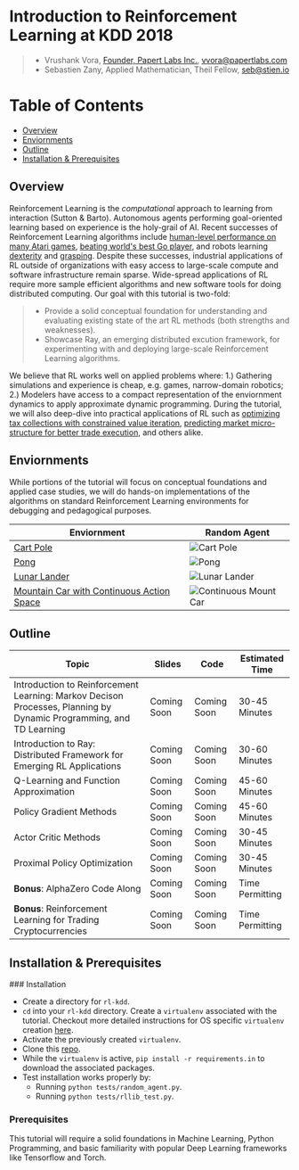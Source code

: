 # Introduction to Reinforcement Learning at KDD 2018
> - Vrushank Vora, [Founder, Papert Labs Inc.](https://www.papertlabs.com/), vvora@papertlabs.com
> - Sebastien Zany, Applied Mathematician, Theil Fellow, seb@stien.io

# Table of Contents
- [Overview](#overview)
- [Enviornments](#enviornments)
- [Outline](#contents)
- [Installation & Prerequisites](#install)


## Overview 
Reinforcement Learning is the _computational_ approach to learning from interaction (Sutton & Barto). Autonomous agents performing goal-oriented learning based on experience is the holy-grail of AI. Recent successes of Reinforcement Learning algorithms include [human-level performance on many Atari games](https://storage.googleapis.com/deepmind-media/dqn/DQNNaturePaper.pdf), [beating world's best Go player](https://en.wikipedia.org/wiki/AlphaZero), and robots learning [dexterity](https://blog.openai.com/learning-dexterity/) and [grasping](https://arxiv.org/abs/1806.10293). Despite these successes, industrial applications of RL outside of organizations with easy access to large-scale compute and software infrastructure remain sparse. Wide-spread applications of RL require more sample efficient algorithms and new software tools for doing distributed computing. Our goal with this tutorial is two-fold: 

> - Provide a solid conceptual foundation for understanding and evaluating existing state of the art RL methods (both strengths and weaknesses).
> - Showcase Ray, an emerging distributed excution framework, for experimenting with and deploying large-scale Reinforcement Learning algorithms. 

We believe that RL works well on applied problems where: 1.) Gathering simulations and experience is cheap, e.g. games, narrow-domain robotics; 2.) Modelers have access to a compact representation of the enviornment dynamics to apply approximate dynamic programming. During the tutorial, we will also deep-dive into practical applications of RL such as [optimizing tax collections with constrained value iteration](https://www.youtube.com/watch?v=bLsCuN6PQCE), [predicting market micro-structure for better trade execution](https://www.seas.upenn.edu/~mkearns/papers/rlexec.pdf), and others alike. 

## Enviornments

While portions of the tutorial will focus on conceptual foundations and applied case studies, we will do hands-on implementations of the algorithms on standard Reinforcement Learning environments for debugging and pedagogical purposes. 

| Enviornment  | Random Agent |
| ------------- |------------- |
| [Cart Pole](https://github.com/openai/gym/wiki/CartPole-v0) | ![Cart Pole](https://media.giphy.com/media/69pvRfohiQMSWzjn9A/giphy.gif)| 
| [Pong](https://github.com/openai/gym/wiki/Leaderboard#pong-v0) | ![Pong](https://media.giphy.com/media/B1EfqKz0VjkZq4ZPRr/giphy.gif)| 
| [Lunar Lander](https://github.com/openai/gym/wiki/Leaderboard#pong-v0) | ![Lunar Lander](https://media.giphy.com/media/1xNT1jP81eiLtkiWuI/giphy.gif)| 
| [Mountain Car with Continuous Action Space](https://github.com/openai/gym/wiki/MountainCarContinuous-v0)| ![Continuous Mount Car](https://media.giphy.com/media/czMcAThaMUDi244p5R/giphy.gif)| 


<h2 id='contents'> Outline</h2>

| Topic  | Slides | Code | Estimated Time |
| ------------- | ------------- | ------------ | ------------- |
| Introduction to Reinforcement Learning: Markov Decison Processes, Planning by Dynamic Programming, and TD Learning| Coming Soon | Coming Soon | 30-45 Minutes
| Introduction to Ray: Distributed Framework for Emerging RL Applications  | Coming Soon | Coming Soon | 30-60 Minutes
| Q-Learning and Function Approximation | Coming Soon | Coming Soon | 45-60 Minutes
| Policy Gradient Methods | Coming Soon | Coming Soon | 45-60 Minutes
| Actor Critic Methods | Coming Soon | Coming Soon | 30-45 Minutes
| Proximal Policy Optimization | Coming Soon | Coming Soon | 30-45 Minutes
| **Bonus**: AlphaZero Code Along | Coming Soon | Coming Soon | Time Permitting
| **Bonus**: Reinforcement Learning for Trading Cryptocurrencies | Coming Soon | Coming Soon | Time Permitting



<h2 id='install'> Installation & Prerequisites </h2>
### Installation

- Create a directory for `rl-kdd`.
- `cd` into your `rl-kdd` directory. Create a `virtualenv` associated with the tutorial. Checkout more detailed instructions for OS specific `virtualenv` creation [here](https://packaging.python.org/guides/installing-using-pip-and-virtualenv/).
- Activate the previously created `virtualenv`. 
- Clone this [repo](https://github.com/vruvora/reinforcement-learning-kdd.git).
- While the `virtualenv` is active, `pip install -r requirements.in` to download the associated packages. 
- Test installation works properly by: 
  - Running `python tests/random_agent.py`. 
  - Running `python tests/rllib_test.py`. 
  
### Prerequisites 
This tutorial will require a solid foundations in Machine Learning, Python Programming, and basic familiarity with popular Deep Learning frameworks like Tensorflow and Torch. 
